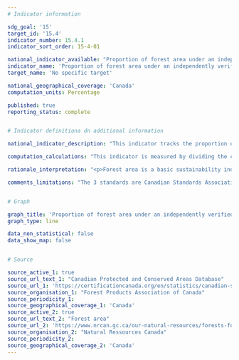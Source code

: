 ```yaml
---
# Indicator information

sdg_goal: '15'
target_id: '15.4'
indicator_number: 15.4.1
indicator_sort_order: 15-4-01

national_indicator_available: "Proportion of forest area under an independently verified forest management certification scheme"
indicator_name: 'Proportion of forest area under an independently verified forest management certification scheme'
target_name: 'No specific target'

national_geographical_coverage: 'Canada'
computation_units: Percentage

published: true
reporting_status: complete


# Indicator definitiona dn additional information

national_indicator_description: "This indicator tracks the proportion of forest area under an independently verified forest management certification scheme."

computation_calculations: "This indicator is measured by dividing the certified forest area by the total forest area."

rationale_interpretation: "<p>Forest area is a basic sustainability indicator and is important to monitor closely, particularly in regions where forest area is being lost. Changes in forest area can affect resource availability, biodiversity and environmental services.<br> Natural changes in forest area are thought to occur gradually, but climate change may cause accelerated forest change, including expansions in some areas and losses in others. <em>(NRCan)</em></p>"

comments_limitations: "The 3 standards are Canadian Standards Association, Forest Stewardship Council and Sustainable Forestry Initiative."


# Graph

graph_title: 'Proportion of forest area under an independently verified forest management certification scheme'
graph_type: line

data_non_statistical: false
data_show_map: false


# Source

source_active_1: true
source_url_text_1: "Canadian Protected and Conserved Areas Database"
source_url_1: 'https://certificationcanada.org/en/statistics/canadian-statistics/'
source_organisation_1: "Forest Products Association of Canada"
source_periodicity_1:
source_geographical_coverage_1: 'Canada'
source_active_2: true
source_url_text_2: "Forest area"
source_url_2: 'https://www.nrcan.gc.ca/our-natural-resources/forests-forestry/state-canadas-forests-report/how-much-forest-does-canada-have/indicator-forest-area/16397'
source_organisation_2: "Natural Ressources Canada"
source_periodicity_2:
source_geographical_coverage_2: 'Canada'
---
```

